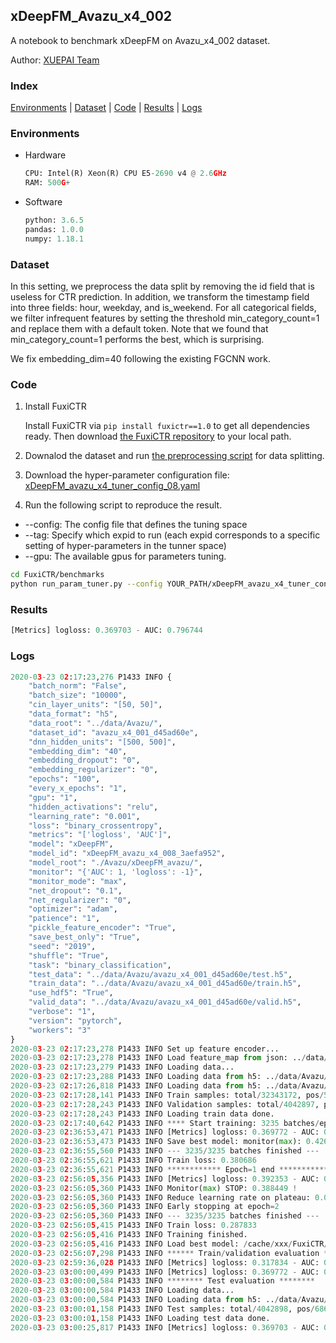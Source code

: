 ## xDeepFM_Avazu_x4_002

A notebook to benchmark xDeepFM on Avazu_x4_002 dataset.

Author: [XUEPAI Team](https://github.com/xue-pai)


### Index
[Environments](#Environments) | [Dataset](#Dataset) | [Code](#Code) | [Results](#Results) | [Logs](#Logs)

### Environments
+ Hardware

  ```python
  CPU: Intel(R) Xeon(R) CPU E5-2690 v4 @ 2.6GHz
  RAM: 500G+
  ```
+ Software

  ```python
  python: 3.6.5
  pandas: 1.0.0
  numpy: 1.18.1
  ```

### Dataset
In this setting, we preprocess the data split by removing the id field that is useless for CTR prediction. In addition, we transform the timestamp field into three fields: hour, weekday, and is_weekend. For all categorical fields, we filter infrequent features by setting the threshold min_category_count=1 and replace them with a default <OOV> token. Note that we found that min_category_count=1 performs the best, which is surprising.

We fix embedding_dim=40 following the existing FGCNN work.
### Code
1. Install FuxiCTR
  
    Install FuxiCTR via `pip install fuxictr==1.0` to get all dependencies ready. Then download [the FuxiCTR repository](https://github.com/huawei-noah/benchmark/archive/53e314461c19dbc7f462b42bf0f0bfae020dc398.zip) to your local path.

2. Downalod the dataset and run [the preprocessing script](https://github.com/xue-pai/Open-CTR-Benchmark/blob/master/datasets/Avazu/Avazu_x4/split_avazu_x4.py) for data splitting. 

3. Download the hyper-parameter configuration file: [xDeepFM_avazu_x4_tuner_config_08.yaml](./xDeepFM_avazu_x4_tuner_config_08.yaml)

4. Run the following script to reproduce the result. 
  + --config: The config file that defines the tuning space
  + --tag: Specify which expid to run (each expid corresponds to a specific setting of hyper-parameters in the tunner space)
  + --gpu: The available gpus for parameters tuning.

  ```bash
  cd FuxiCTR/benchmarks
  python run_param_tuner.py --config YOUR_PATH/xDeepFM_avazu_x4_tuner_config_08.yaml --tag 008 --gpu 0
  ```

### Results
```python
[Metrics] logloss: 0.369703 - AUC: 0.796744
```


### Logs
```python
2020-03-23 02:17:23,276 P1433 INFO {
    "batch_norm": "False",
    "batch_size": "10000",
    "cin_layer_units": "[50, 50]",
    "data_format": "h5",
    "data_root": "../data/Avazu/",
    "dataset_id": "avazu_x4_001_d45ad60e",
    "dnn_hidden_units": "[500, 500]",
    "embedding_dim": "40",
    "embedding_dropout": "0",
    "embedding_regularizer": "0",
    "epochs": "100",
    "every_x_epochs": "1",
    "gpu": "1",
    "hidden_activations": "relu",
    "learning_rate": "0.001",
    "loss": "binary_crossentropy",
    "metrics": "['logloss', 'AUC']",
    "model": "xDeepFM",
    "model_id": "xDeepFM_avazu_x4_008_3aefa952",
    "model_root": "./Avazu/xDeepFM_avazu/",
    "monitor": "{'AUC': 1, 'logloss': -1}",
    "monitor_mode": "max",
    "net_dropout": "0.1",
    "net_regularizer": "0",
    "optimizer": "adam",
    "patience": "1",
    "pickle_feature_encoder": "True",
    "save_best_only": "True",
    "seed": "2019",
    "shuffle": "True",
    "task": "binary_classification",
    "test_data": "../data/Avazu/avazu_x4_001_d45ad60e/test.h5",
    "train_data": "../data/Avazu/avazu_x4_001_d45ad60e/train.h5",
    "use_hdf5": "True",
    "valid_data": "../data/Avazu/avazu_x4_001_d45ad60e/valid.h5",
    "verbose": "1",
    "version": "pytorch",
    "workers": "3"
}
2020-03-23 02:17:23,278 P1433 INFO Set up feature encoder...
2020-03-23 02:17:23,278 P1433 INFO Load feature_map from json: ../data/Avazu/avazu_x4_001_d45ad60e/feature_map.json
2020-03-23 02:17:23,279 P1433 INFO Loading data...
2020-03-23 02:17:23,288 P1433 INFO Loading data from h5: ../data/Avazu/avazu_x4_001_d45ad60e/train.h5
2020-03-23 02:17:26,818 P1433 INFO Loading data from h5: ../data/Avazu/avazu_x4_001_d45ad60e/valid.h5
2020-03-23 02:17:28,141 P1433 INFO Train samples: total/32343172, pos/5492052, neg/26851120, ratio/16.98%
2020-03-23 02:17:28,243 P1433 INFO Validation samples: total/4042897, pos/686507, neg/3356390, ratio/16.98%
2020-03-23 02:17:28,243 P1433 INFO Loading train data done.
2020-03-23 02:17:40,642 P1433 INFO **** Start training: 3235 batches/epoch ****
2020-03-23 02:36:53,471 P1433 INFO [Metrics] logloss: 0.369772 - AUC: 0.796629
2020-03-23 02:36:53,473 P1433 INFO Save best model: monitor(max): 0.426857
2020-03-23 02:36:55,560 P1433 INFO --- 3235/3235 batches finished ---
2020-03-23 02:36:55,621 P1433 INFO Train loss: 0.380686
2020-03-23 02:36:55,621 P1433 INFO ************ Epoch=1 end ************
2020-03-23 02:56:05,356 P1433 INFO [Metrics] logloss: 0.392353 - AUC: 0.780802
2020-03-23 02:56:05,360 P1433 INFO Monitor(max) STOP: 0.388449 !
2020-03-23 02:56:05,360 P1433 INFO Reduce learning rate on plateau: 0.000100
2020-03-23 02:56:05,360 P1433 INFO Early stopping at epoch=2
2020-03-23 02:56:05,360 P1433 INFO --- 3235/3235 batches finished ---
2020-03-23 02:56:05,415 P1433 INFO Train loss: 0.287833
2020-03-23 02:56:05,416 P1433 INFO Training finished.
2020-03-23 02:56:05,416 P1433 INFO Load best model: /cache/xxx/FuxiCTR/benchmarks/Avazu/xDeepFM_avazu/avazu_x4_001_d45ad60e/xDeepFM_avazu_x4_008_3aefa952_model.ckpt
2020-03-23 02:56:07,298 P1433 INFO ****** Train/validation evaluation ******
2020-03-23 02:59:36,028 P1433 INFO [Metrics] logloss: 0.317834 - AUC: 0.871821
2020-03-23 03:00:00,499 P1433 INFO [Metrics] logloss: 0.369772 - AUC: 0.796629
2020-03-23 03:00:00,584 P1433 INFO ******** Test evaluation ********
2020-03-23 03:00:00,584 P1433 INFO Loading data...
2020-03-23 03:00:00,584 P1433 INFO Loading data from h5: ../data/Avazu/avazu_x4_001_d45ad60e/test.h5
2020-03-23 03:00:01,158 P1433 INFO Test samples: total/4042898, pos/686507, neg/3356391, ratio/16.98%
2020-03-23 03:00:01,158 P1433 INFO Loading test data done.
2020-03-23 03:00:25,817 P1433 INFO [Metrics] logloss: 0.369703 - AUC: 0.796744


```
